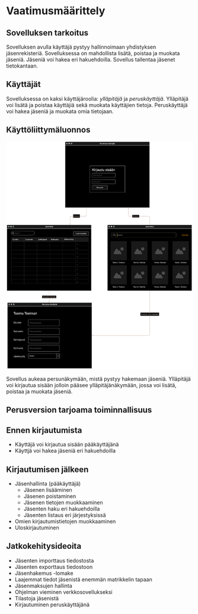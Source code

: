 # Vaatimusmäärittely

## Sovelluksen tarkoitus

Sovelluksen avulla käyttäjä pystyy hallinnoimaan yhdistyksen jäsenrekisteriä. Sovelluksessa on mahdollista lisätä, poistaa ja muokata jäseniä. Jäseniä voi hakea eri hakuehdoilla. Sovellus tallentaa jäsenet tietokantaan.

## Käyttäjät

Sovelluksessa on kaksi käyttäjäroolia: *ylläpitäjä* ja *peruskäyttäjä*. Ylläpitäjä voi lisätä ja poistaa käyttäjiä sekä muokata käyttäjien tietoja. Peruskäyttäjä voi hakea jäseniä ja muokata omia tietojaan.

## Käyttöliittymäluonnos

![Alustava käyttöliittymäluonnos](images/wireframe.png)

Sovellus aukeaa persunäkymään, mistä pystyy hakemaan jäseniä. Ylläpitäjä voi kirjautua sisään jolloin pääsee ylläpitäjänäkymään, jossa voi lisätä, poistaa ja muokata jäseniä.

## Perusversion tarjoama toiminnallisuus

## Ennen kirjautumista

- Käyttäjä voi kirjautua sisään pääkäyttäjänä
- Käyttjä voi hakea jäseniä eri hakuehdoilla

## Kirjautumisen jälkeen

- Jäsenhallinta (pääkäyttäjä)
  - Jäsenen lisääminen
  - Jäsenen poistaminen
  - Jäsenen tietojen muokkaaminen
  - Jäsenten haku eri hakuehdoilla
  - Jäsenten listaus eri järjestyksissä
- Omien kirjautumistietojen muokkaaminen
- Uloskirjautuminen

## Jatkokehitysideoita

- Jäsenten importtaus tiedostosta
- Jäsenten exporttaus tiedostoon
- Jäsenhakemus -lomake
- Laajemmat tiedot jäsenistä enemmän matrikkelin tapaan
- Jäsenmaksujen hallinta
- Ohjelman vieminen verkkosovellukseksi
- Tilastoja jäsenistä
- Kirjautuminen peruskäyttäjänä
  
